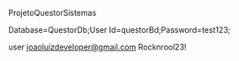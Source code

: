 ProjetoQuestorSistemas

Database=QuestorDb;User Id=questorBd;Password=test123;

user
joaoluizdeveloper@gmail.com
Rocknrool23!
